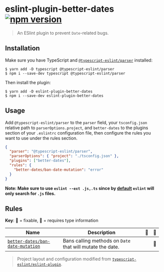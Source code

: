 # eslint-plugin-better-dates [![npm version](https://img.shields.io/npm/v/eslint-plugin-better-dates.svg)](https://www.npmjs.com/package/eslint-plugin-better-dates)

> An ESlint plugin to prevent `Date`-related bugs.

## Installation

Make sure you have TypeScript and [`@typescript-eslint/parser`](https://github.com/typescript-eslint/typescript-eslint/blob/master/packages/parser/README.md) installed:

```console
$ yarn add -D typescript @typescript-eslint/parser
$ npm i --save-dev typescript @typescript-eslint/parser
```

Then install the plugin:

```console
$ yarn add -D eslint-plugin-better-dates
$ npm i --save-dev eslint-plugin-better-dates
```

## Usage

Add `@typescript-eslint/parser` to the `parser` field, your `tsconfig.json` relative path to `parserOptions.project`, and `better-dates` to the plugins section of your `.eslintrc` configuration file, then configure the rules you want to use under the rules section.

```json
{
  "parser": "@typescript-eslint/parser",
  "parserOptions": { "project": "./tsconfig.json" },
  "plugins": ["better-dates"],
  "rules": {
    "better-dates/ban-date-mutation": "error"
  }
}
```

**Note: Make sure to use `eslint --ext .js,.ts` since by [default](https://eslint.org/docs/user-guide/command-line-interface#--ext) `eslint` will only search for `.js` files.**

## Rules

**Key**: :wrench: = fixable, :thought_balloon: = requires type information

| Name                                                                  | Description                                               | :wrench: | :thought_balloon: |
| --------------------------------------------------------------------- | --------------------------------------------------------- | -------- | ----------------- |
| [`better-dates/ban-date-mutation`](./docs/rules/ban-date-mutation.md) | Bans calling methods on `Date` that will mutate the date. |          | :thought_balloon: |

> Project layout and configuration modified from [`typescript-eslint/eslint-plugin`](https://github.com/typescript-eslint/typescript-eslint/tree/26d71b57fbff013b9c9434c96e2ba98c6c541259/packages/eslint-plugin).
